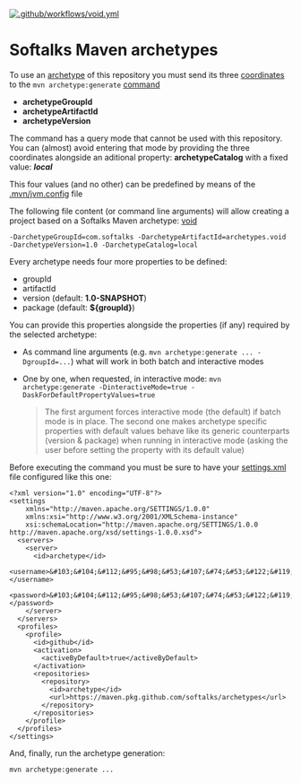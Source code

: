 [![.github/workflows/void.yml](https://github.com/softalks/archetypes/actions/workflows/void.yml/badge.svg)](https://github.com/softalks/archetypes/actions/workflows/void.yml)
# Softalks Maven archetypes
To use an [archetype](https://maven.apache.org/guides/introduction/introduction-to-archetypes.html) of this repository you must send its three [coordinates](https://maven.apache.org/pom.html#maven-coordinates) to the `mvn archetype:generate` [command](https://maven.apache.org/archetype/maven-archetype-plugin/generate-mojo.html)
- **archetypeGroupId**
- **archetypeArtifactId**
- **archetypeVersion**

The command has a query mode that cannot be used with this repository. You can (almost) avoid entering that mode by providing the three coordinates alongside an aditional property: **archetypeCatalog** with a fixed value: ***local***

This four values (and no other) can be predefined by means of the [.mvn/jvm.config](https://maven.apache.org/configure.html#mvn-jvm-config-file) file

The following file content (or command line arguments) will allow creating a project based on a Softalks Maven archetype: [void](https://github.com/softalks/archetypes/tree/main/void)
```
-DarchetypeGroupId=com.softalks -DarchetypeArtifactId=archetypes.void -DarchetypeVersion=1.0 -DarchetypeCatalog=local
```
Every archetype needs four more properties to be defined:
- groupId
- artifactId
- version (default: **1.0-SNAPSHOT**)
- package (default: **${groupId}**)

You can provide this properties alongside the properties (if any) required by the selected archetype:
- As command line arguments (e.g. `mvn archetype:generate ... -DgroupId=...`) what will work in both batch and interactive modes
- One by one, when requested, in interactive mode: `mvn archetype:generate -DinteractiveMode=true -DaskForDefaultPropertyValues=true`

  > The first argument forces interactive mode (the default) if batch mode is in place. The second one makes archetype specific properties with default values behave like its generic counterparts (version & package) when running in interactive mode (asking the user before setting the property with its default value)

Before executing the command you must be sure to have your [settings.xml](https://maven.apache.org/settings.html) file configured like this one:
```
<?xml version="1.0" encoding="UTF-8"?>
<settings 
	xmlns="http://maven.apache.org/SETTINGS/1.0.0"
	xmlns:xsi="http://www.w3.org/2001/XMLSchema-instance"
	xsi:schemaLocation="http://maven.apache.org/SETTINGS/1.0.0 http://maven.apache.org/xsd/settings-1.0.0.xsd">
  <servers>
    <server>
      <id>archetype</id>
      <username>&#103;&#104;&#112;&#95;&#98;&#53;&#107;&#74;&#53;&#122;&#119;&#65;&#119;&#70;&#66;&#56;&#57;&#57;&#99;&#107;&#51;&#65;&#97;&#81;&#57;&#89;&#82;&#111;&#113;&#108;&#66;&#53;&#78;&#73;&#49;&#108;&#75;&#110;&#119;&#76;</username>
      <password>&#103;&#104;&#112;&#95;&#98;&#53;&#107;&#74;&#53;&#122;&#119;&#65;&#119;&#70;&#66;&#56;&#57;&#57;&#99;&#107;&#51;&#65;&#97;&#81;&#57;&#89;&#82;&#111;&#113;&#108;&#66;&#53;&#78;&#73;&#49;&#108;&#75;&#110;&#119;&#76;</password>
    </server>
  </servers>
  <profiles>
    <profile>
      <id>github</id>
      <activation>
        <activeByDefault>true</activeByDefault>
      </activation>
      <repositories>
        <repository>
          <id>archetype</id>
          <url>https://maven.pkg.github.com/softalks/archetypes</url>
        </repository>
      </repositories>
    </profile>
  </profiles>
</settings>
```
And, finally, run the archetype generation:
```
mvn archetype:generate ...
